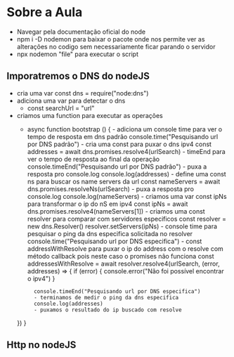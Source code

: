 # Sobre a Aula
- Navegar pela documentação oficial do node
- npm i -D nodemon para baixar o pacote onde nos permite ver as alterações no codigo sem necessariamente ficar parando o servidor
- npx nodemon "file" para executar o script
## Imporatremos o DNS do nodeJS
- cria uma var const dns = require("node:dns")
- adiciona uma var para detectar o dns
    - const searchUrl = "url"
- criamos uma function para executar as operações
    - async function bootstrap () {
            - adiciona um console time para ver o tempo de resposta em dns padrão
        console.time("Pesquisando url por DNS padrão")
            - cria uma const para puxar o dns ipv4
        const addresses = await dns.promises.resolve4(urlSearch)
            - timeEnd para ver o tempo de resposta ao final da operação
        console.timeEnd("Pesquisando url por DNS padrão")
            - puxa a resposta pro console.log
        console.log(addresses)
            - define uma const ns para buscar os name servers da url
        const nameServers = await dns.promises.resolveNs(urlSearch)
            - puxa a resposta pro console.log
        console.log(nameServers)
            - criamos uma var const ipNs para transformar o ip do nS em ipv4
        const ipNs = await dns.promises.resolve4(nameServers[1])
            - criamos uma const resolver para comparar com servidores especificos
        const resolver = new dns.Resolver()
        resolver.setServers(ipNs)
            - console time para pesquisar o ping da dns especifica solicitada no resolver
        console.time("Pesquisando url por DNS especifica")
            - const addressWithResolve para puxar o ip do address com o resolve com método callback pois neste caso o promises não funciona
        const addressesWithResolve = await resolver.resolve4(urlSearch, (error, addresses) => {
            if (error) { 
                console.error("Não foi possível encontrar o ipv4")
            }
        
            console.timeEnd("Pesquisando url por DNS especifica")
            - terminamos de medir o ping da dns especifica
            console.log(addresses)
            - puxamos o resultado do ip buscado com resolve
    })
}


## Http no nodeJS
